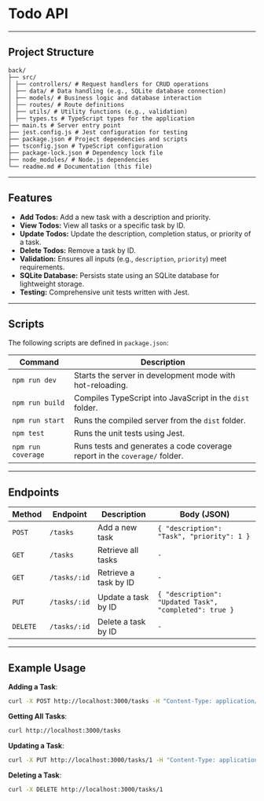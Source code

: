 # Todo API

---

## Project Structure

```plaintext
back/
├── src/
│ ├── controllers/ # Request handlers for CRUD operations
│ ├── data/ # Data handling (e.g., SQLite database connection)
│ ├── models/ # Business logic and database interaction
│ ├── routes/ # Route definitions
│ ├── utils/ # Utility functions (e.g., validation)
│ ├── types.ts # TypeScript types for the application
├── main.ts # Server entry point
├── jest.config.js # Jest configuration for testing
├── package.json # Project dependencies and scripts
├── tsconfig.json # TypeScript configuration
├── package-lock.json # Dependency lock file
├── node_modules/ # Node.js dependencies
└── readme.md # Documentation (this file)
```

---

## Features

- **Add Todos:** Add a new task with a description and priority.
- **View Todos:** View all tasks or a specific task by ID.
- **Update Todos:** Update the description, completion status, or priority of a task.
- **Delete Todos:** Remove a task by ID.
- **Validation:** Ensures all inputs (e.g., `description`, `priority`) meet requirements.
- **SQLite Database:** Persists state using an SQLite database for lightweight storage.
- **Testing:** Comprehensive unit tests written with Jest.

---

## Scripts

The following scripts are defined in `package.json`:

| Command            | Description                                                                |
| ------------------ | -------------------------------------------------------------------------- |
| `npm run dev`      | Starts the server in development mode with hot-reloading.                  |
| `npm run build`    | Compiles TypeScript into JavaScript in the `dist` folder.                  |
| `npm run start`    | Runs the compiled server from the `dist` folder.                           |
| `npm test`         | Runs the unit tests using Jest.                                            |
| `npm run coverage` | Runs tests and generates a code coverage report in the `coverage/` folder. |

---

## Endpoints

| Method   | Endpoint     | Description           | Body (JSON)                                            |
| -------- | ------------ | --------------------- | ------------------------------------------------------ |
| `POST`   | `/tasks`     | Add a new task        | `{ "description": "Task", "priority": 1 }`             |
| `GET`    | `/tasks`     | Retrieve all tasks    | `-`                                                    |
| `GET`    | `/tasks/:id` | Retrieve a task by ID | `-`                                                    |
| `PUT`    | `/tasks/:id` | Update a task by ID   | `{ "description": "Updated Task", "completed": true }` |
| `DELETE` | `/tasks/:id` | Delete a task by ID   | `-`                                                    |

---

## Example Usage

**Adding a Task**:

```bash
curl -X POST http://localhost:3000/tasks -H "Content-Type: application/json" -d '{"description": "Learn Jest", "priority": 1}'
```

**Getting All Tasks**:

```bash
curl http://localhost:3000/tasks
```

**Updating a Task**:

```bash
curl -X PUT http://localhost:3000/tasks/1 -H "Content-Type: application/json" -d '{"description": "Learn TypeScript", "completed": true}'
```

**Deleting a Task**:

```bash
curl -X DELETE http://localhost:3000/tasks/1
```
